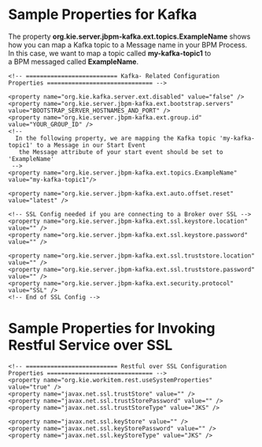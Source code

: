 # Sample Properties for Kafka

The property **org.kie.server.jbpm-kafka.ext.topics.ExampleName** shows  
how you can map a Kafka topic to a Message name in your BPM Process.  
In this case, we want to map a topic called **my-kafka-topic1** to  
a BPM messaged called **ExampleName**.

```
<!-- ========================== Kafka- Related Configuration Properties ============================== -->

<property name="org.kie.kafka.server.ext.disabled" value="false" />
<property name="org.kie.server.jbpm-kafka.ext.bootstrap.servers" value="BOOTSTRAP_SERVER_HOSTNAMES_AND_PORT" />
<property name="org.kie.server.jbpm-kafka.ext.group.id" value="YOUR_GROUP_ID" />
<!-- 
  In the following property, we are mapping the Kafka topic 'my-kafka-topic1' to a Message in our Start Event
   the Message attribute of your start event should be set to 'ExampleName'
 -->
<property name="org.kie.server.jbpm-kafka.ext.topics.ExampleName" value="my-kafka-topic1"/>

<property name="org.kie.server.jbpm-kafka.ext.auto.offset.reset" value="latest" />

<!-- SSL Config needed if you are connecting to a Broker over SSL -->
<property name="org.kie.server.jbpm-kafka.ext.ssl.keystore.location" value="" />
<property name="org.kie.server.jbpm-kafka.ext.ssl.keystore.password" value="" />

<property name="org.kie.server.jbpm-kafka.ext.ssl.truststore.location" value="" />
<property name="org.kie.server.jbpm-kafka.ext.ssl.truststore.password" value="" />
<property name="org.kie.server.jbpm-kafka.ext.security.protocol" value="SSL" />
<!-- End of SSL Config -->
```

# Sample Properties for Invoking Restful Service over SSL
```
<!-- ========================== Restful over SSL Configuration Properties ============================== -->
<property name="org.kie.workitem.rest.useSystemProperties" value="true" />
<property name="javax.net.ssl.trustStore" value="" />
<property name="javax.net.ssl.trustStorePassword" value="" />
<property name="javax.net.ssl.trustStoreType" value="JKS" />

<property name="javax.net.ssl.keyStore" value="" />
<property name="javax.net.ssl.keyStorePassword" value="" />
<property name="javax.net.ssl.keyStoreType" value="JKS" />
```